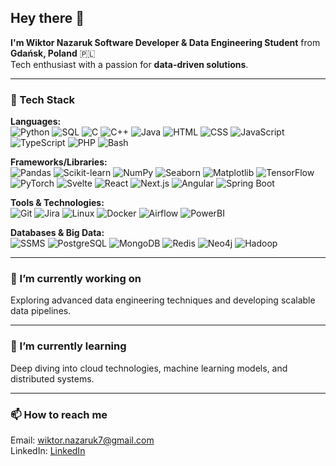 ## Hey there 👋

**I'm Wiktor Nazaruk Software Developer & Data Engineering Student** from **Gdańsk, Poland** 🇵🇱  
Tech enthusiast with a passion for **data-driven solutions**.

---

### 🚀 Tech Stack

**Languages:**  
![Python](https://img.shields.io/badge/Python-3776AB?style=for-the-badge&logo=python&logoColor=white) 
![SQL](https://img.shields.io/badge/SQL-4479A1?style=for-the-badge&logo=postgresql&logoColor=white) 
![C](https://img.shields.io/badge/C-00599C?style=for-the-badge&logo=c&logoColor=white) 
![C++](https://img.shields.io/badge/C++-00599C?style=for-the-badge&logo=c%2B%2B&logoColor=white) 
![Java](https://img.shields.io/badge/Java-007396?style=for-the-badge&logo=java&logoColor=white) 
![HTML](https://img.shields.io/badge/HTML5-E34F26?style=for-the-badge&logo=html5&logoColor=white) 
![CSS](https://img.shields.io/badge/CSS3-1572B6?style=for-the-badge&logo=css3&logoColor=white) 
![JavaScript](https://img.shields.io/badge/JavaScript-F7DF1E?style=for-the-badge&logo=javascript&logoColor=black) 
![TypeScript](https://img.shields.io/badge/TypeScript-007ACC?style=for-the-badge&logo=typescript&logoColor=white) 
![PHP](https://img.shields.io/badge/PHP-777BB4?style=for-the-badge&logo=php&logoColor=white) 
![Bash](https://img.shields.io/badge/Bash-4EAA25?style=for-the-badge&logo=gnu-bash&logoColor=white)

**Frameworks/Libraries:**  
![Pandas](https://img.shields.io/badge/Pandas-150458?style=for-the-badge&logo=pandas&logoColor=white) 
![Scikit-learn](https://img.shields.io/badge/Scikit--learn-F7931E?style=for-the-badge&logo=scikit-learn&logoColor=white) 
![NumPy](https://img.shields.io/badge/NumPy-013243?style=for-the-badge&logo=numpy&logoColor=white) 
![Seaborn](https://img.shields.io/badge/Seaborn-0099C6?style=for-the-badge&logo=seaborn&logoColor=white) 
![Matplotlib](https://img.shields.io/badge/Matplotlib-11557C?style=for-the-badge&logo=matplotlib&logoColor=white)
![TensorFlow](https://img.shields.io/badge/TensorFlow-FF6F00?style=for-the-badge&logo=tensorflow&logoColor=white) 
![PyTorch](https://img.shields.io/badge/PyTorch-EE4C2C?style=for-the-badge&logo=pytorch&logoColor=white)
![Svelte](https://img.shields.io/badge/Svelte-FF3E00?style=for-the-badge&logo=svelte&logoColor=white) 
![React](https://img.shields.io/badge/React-61DAFB?style=for-the-badge&logo=react&logoColor=black) 
![Next.js](https://img.shields.io/badge/Next.js-000000?style=for-the-badge&logo=nextdotjs&logoColor=white) 
![Angular](https://img.shields.io/badge/Angular-DD0031?style=for-the-badge&logo=angular&logoColor=white) 
![Spring Boot](https://img.shields.io/badge/Spring_Boot-6DB33F?style=for-the-badge&logo=spring-boot&logoColor=white) 

**Tools & Technologies:**  
![Git](https://img.shields.io/badge/Git-F05032?style=for-the-badge&logo=git&logoColor=white) 
![Jira](https://img.shields.io/badge/Jira-0052CC?style=for-the-badge&logo=jira&logoColor=white) 
![Linux](https://img.shields.io/badge/Linux-FCC624?style=for-the-badge&logo=linux&logoColor=black) 
![Docker](https://img.shields.io/badge/Docker-2496ED?style=for-the-badge&logo=docker&logoColor=white) 
![Airflow](https://img.shields.io/badge/Apache_Airflow-017CEE?style=for-the-badge&logo=apache-airflow&logoColor=white)
![PowerBI](https://img.shields.io/badge/PowerBI-F2C811?style=for-the-badge&logo=powerbi&logoColor=black)

**Databases & Big Data:**  
![SSMS](https://img.shields.io/badge/SSMS-CC2927?style=for-the-badge&logo=microsoftsqlserver&logoColor=white)
![PostgreSQL](https://img.shields.io/badge/PostgreSQL-336791?style=for-the-badge&logo=postgresql&logoColor=white) 
![MongoDB](https://img.shields.io/badge/MongoDB-47A248?style=for-the-badge&logo=mongodb&logoColor=white) 
![Redis](https://img.shields.io/badge/Redis-DC382D?style=for-the-badge&logo=redis&logoColor=white) 
![Neo4j](https://img.shields.io/badge/Neo4j-008CC1?style=for-the-badge&logo=neo4j&logoColor=white) 
![Hadoop](https://img.shields.io/badge/Hadoop-66CCFF?style=for-the-badge&logo=apachehadoop&logoColor=black)

---

### 🔭 I’m currently working on
Exploring advanced data engineering techniques and developing scalable data pipelines.

---

### 🌱 I’m currently learning
Deep diving into cloud technologies, machine learning models, and distributed systems.

---

### 📫 How to reach me
Email: wiktor.nazaruk7@gmail.com  
LinkedIn: [LinkedIn](https://www.linkedin.com/in/wiktor-nazaruk-3b610018a/)  
